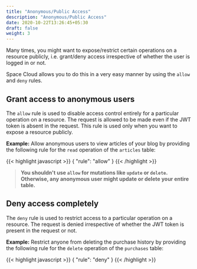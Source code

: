 ```yaml
---
title: "Anonymous/Public Access"
description: "Anonymous/Public Access"
date: 2020-10-22T13:26:45+05:30
draft: false
weight: 3
---
```


Many times, you might want to expose/restrict certain operations on a resource publicly, i.e. grant/deny access irrespective of whether the user is logged in or not. 

Space Cloud allows you to do this in a very easy manner by using the `allow` and `deny` rules. 

## Grant access to anonymous users

The `allow` rule is used to disable access control entirely for a particular operation on a resource. The request is allowed to be made even if the JWT token is absent in the request. This rule is used only when you want to expose a resource publicly.

**Example:** Allow anonymous users to view articles of your blog by providing the following rule for the `read` operation of the `articles` table:

{{< highlight javascript >}}
{
  "rule": "allow"
}
{{< /highlight >}}

> **You shouldn't use `allow` for mutations like `update` or `delete`. Otherwise, any anonymous user might update or delete your entire table.**

## Deny access completely

The `deny` rule is used to restrict access to a particular operation on a resource. The request is denied irrespective of whether the JWT token is present in the request or not.

**Example:** Restrict anyone from deleting the purchase history by providing the following rule for the `delete` operation of the `purchases` table:

{{< highlight javascript >}}
{
  "rule": "deny"
}
{{< /highlight >}}